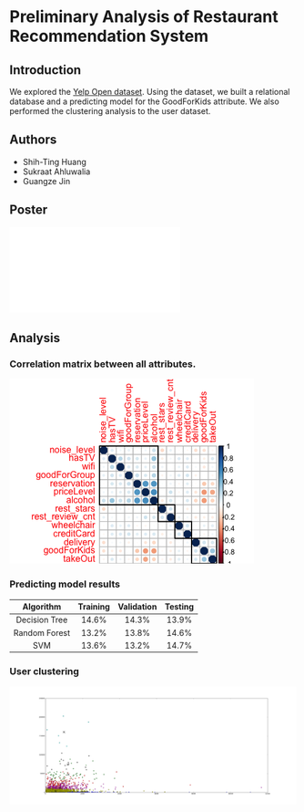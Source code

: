 # Preliminary Analysis of Restaurant Recommendation System

## Introduction
We explored the [Yelp Open dataset](https://www.yelp.com/dataset). Using the dataset, we built a relational database and a predicting model for the GoodForKids attribute. We also performed the clustering analysis to the user dataset.

## Authors
* Shih-Ting Huang 
* Sukraat Ahluwalia
* Guangze Jin

## Poster
![Poster](Poster.pdf)

## Analysis

### Correlation matrix between all attributes.

![cor](Rplot_rest_cor.png)


### Predicting model results

| Algorithm | Training | Validation | Testing |
| :---:  | :---: | :---: | :---: |
| Decision Tree | 14.6% | 14.3% | 13.9%|
| Random Forest | 13.2% | 13.8% | 14.6% |
| SVM | 13.6% | 13.2% | 14.7%|


### User clustering 

![kmeans](kmeans.png)
